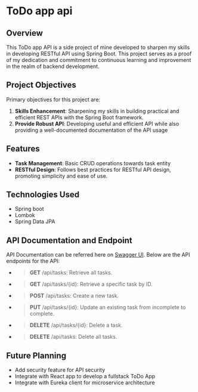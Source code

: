 # ToDo app api

## Overview
This ToDo app API is a side project of mine developed to sharpen my skills in developing RESTful API using Spring Boot. This project serves as a proof of my dedication and commitment to continuous learning and improvement in the realm of backend development.

## Project Objectives
Primary objectives for this project are:
1. **Skills Enhancement**: Sharpening my skills in building practical and efficient REST APIs with the Spring Boot framework.
2. **Provide Robust API**: Developing useful and efficient API while also providing a well-documented documentation of the API usage

## Features
- **Task Management**: Basic CRUD operations towards task entity
- **RESTful Design**: Follows best practices for RESTful API design, promoting simplicity and ease of use.

## Technologies Used
- Spring boot
- Lombok
- Spring Data JPA

## API Documentation and Endpoint
API Documentation can be referred here on [Swagger UI](http://localhost:8000/swagger-ui/index.html#/). Below are the API endpoints for the API:
- > **GET** /api/tasks: Retrieve all tasks.
- > **GET** /api/tasks/{id}: Retrieve a specific task by ID.
- > **POST** /api/tasks: Create a new task.
- > **PUT** /api/tasks/{id}: Update an existing task from incomplete to complete.
- > **DELETE** /api/tasks/{id}: Delete a task.
- > **DELETE** /api/tasks: Delete all tasks.

## Future Planning
- Add security feature for API security
- Integrate with React app to develop a fullstack ToDo App
- Integrate with Eureka client for microservice architecture
